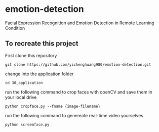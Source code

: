 # emotion-detection

Facial Expression Recognition and Emotion Detection in Remote Learning Condition

## To recreate this project

First clone this repository

```
git clone https://github.com/yichenghuang980/emotion-detection.git
```

change into the application folder

```
cd 30_application
```

run the following command to crop faces with openCV and save them in your local drive

```
python cropface.py --fname {image-filename}
```

run the following command to genereate real-time video yourselves

```
python screenface.py
```
